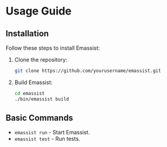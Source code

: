 
# Usage Guide

## Installation

Follow these steps to install Emassist:

1. Clone the repository:
    ```bash
    git clone https://github.com/yourusername/emassist.git
    ```

2. Build Emassist:
    ```bash
    cd emassist
    ./bin/emassist build
    ```

## Basic Commands

- `emassist run` - Start Emassist.
- `emassist test` - Run tests.
